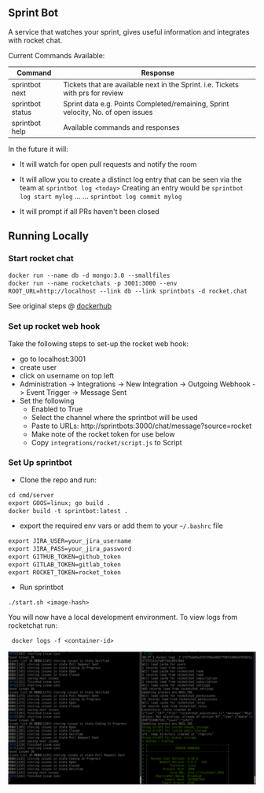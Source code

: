 ## Sprint Bot

A service that watches your sprint, gives useful information and integrates with rocket chat.

Current Commands Available:

| Command            | Response                                                                              |
|--------------------|---------------------------------------------------------------------------------------|
| sprintbot next     | Tickets that are available next in the Sprint. i.e. Tickets with prs for review       |
| sprintbot status   | Sprint data e.g. Points Completed/remaining, Sprint velocity, No. of open issues      |
| sprintbot help     |  Available commands and responses       							                     |

In the future it will:

- It will watch for open pull requests and notify the room

- It will allow you to create a distinct log entry that can be seen via the team at ```sprintbot log <today>```
Creating an entry would be ```sprintbot log start mylog``` 
...
... ```sprintbot log commit mylog ```

- It will prompt if all PRs haven't been closed

## Running Locally

### Start rocket chat

```
docker run --name db -d mongo:3.0 --smallfiles
docker run --name rocketchats -p 3001:3000 --env ROOT_URL=http://localhost --link db --link sprintbots -d rocket.chat
```
See original steps @ [dockerhub](https://hub.docker.com/_/rocket.chat/)

### Set up rocket web hook

Take the following steps to set-up the rocket web hook:

- go to localhost:3001
- create user
- click on username on top left
- Administration -> Integrations -> New Integration -> Outgoing Webhook -> Event Trigger -> Message Sent
- Set the following
  - Enabled to True
  - Select the channel where the sprintbot will be used
  - Paste to URLs: http://sprintbots:3000/chat/message?source=rocket
  - Make note of the rocket token for use below
  - Copy `integrations/rocket/script.js` to Script

### Set Up sprintbot

* Clone the repo and run:

```
cd cmd/server
export GOOS=linux; go build .
docker build -t sprintbot:latest .
```
* export the required env vars or add them to your `~/.bashrc` file

```
export JIRA_USER=your_jira_username
export JIRA_PASS=your_jira_password
export GITHUB_TOKEN=github_token
export GITLAB_TOKEN=gitlab_token
export ROCKET_TOKEN=rocket_token
```

* Run sprintbot

```
./start.sh <image-hash>
```

You will now have a local development environment. To view logs from rocketchat run:
```
 docker logs -f <container-id>
```

![Local Development Logs](images/debug.png?raw=true)